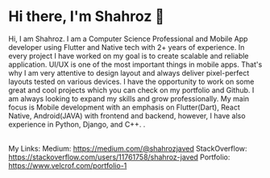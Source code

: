 # Hi there, I'm Shahroz 👋<br>
<!--![App dev banner](https://user-images.githubusercontent.com/50264214/91230225-9150b780-e744-11ea-99cf-366f81ac8351.png)<br><br>-->
Hi, I am Shahroz. I am a Computer Science Professional and Mobile App developer using Flutter and Native tech with 2+ years of experience. In every project I have worked on my goal is to create scalable and reliable application. UI/UX is one of the most important things in mobile apps. That's why I am very attentive to design layout and always deliver pixel-perfect layouts tested on various devices.
I have the opportunity to work on some great and cool projects which you can check on my portfolio and Github. I am always looking to expand my skills and grow professionally. My main focus is Mobile development with an emphasis on Flutter(Dart), React Native, Android(JAVA) with frontend and backend, however, I have also experience in Python, Django, and C++.
.<br><br>

My Links: 
Medium: https://medium.com/@shahrozjaved
StackOverflow: https://stackoverflow.com/users/11761758/shahroz-javed
Portfolio: https://www.velcrof.com/portfolio-1

<!--
**Shahrozjd/Shahrozjd** is a ✨ _special_ ✨ repository because its `README.md` (this file) appears on your GitHub profile.

Here are some ideas to get you started:

- 🔭 I’m currently working on ...
- 🌱 I’m currently learning ...
- 👯 I’m looking to collaborate on ...
- 🤔 I’m looking for help with ...
- 💬 Ask me about ...
- 📫 How to reach me: ...
- 😄 Pronouns: ...
- ⚡ Fun fact: ...
-->
